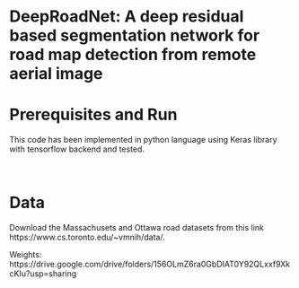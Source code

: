 <p><h1> DeepRoadNet: A deep residual based segmentation network for road map detection from remote aerial image</h1></p>
<p><h1>Prerequisites and Run</h1></p>
<p>This code has been implemented in python language using Keras library with tensorflow backend and tested.</p>
<br>
<p><h1> Data</h1> </p>
<p>Download the Massachusets and Ottawa road datasets from this link https://www.cs.toronto.edu/~vmnih/data/. </p>
<p>Weights: https://drive.google.com/drive/folders/156OLmZ6ra0GbDIAT0Y92QLxxf9XkcKIu?usp=sharing </p>
  
